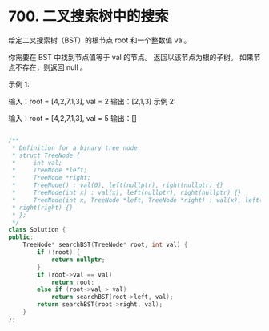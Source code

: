 # 700. 二叉搜索树中的搜索

给定二叉搜索树（BST）的根节点 root 和一个整数值 val。

你需要在 BST 中找到节点值等于 val 的节点。 返回以该节点为根的子树。 如果节点不存在，则返回 null 。

 

示例 1:


输入：root = [4,2,7,1,3], val = 2
输出：[2,1,3]
示例 2:


输入：root = [4,2,7,1,3], val = 5
输出：[]

```cpp

/**
 * Definition for a binary tree node.
 * struct TreeNode {
 *     int val;
 *     TreeNode *left;
 *     TreeNode *right;
 *     TreeNode() : val(0), left(nullptr), right(nullptr) {}
 *     TreeNode(int x) : val(x), left(nullptr), right(nullptr) {}
 *     TreeNode(int x, TreeNode *left, TreeNode *right) : val(x), left(left),
 * right(right) {}
 * };
 */
class Solution {
public:
    TreeNode* searchBST(TreeNode* root, int val) {
        if (!root) {
            return nullptr;
        }
        if (root->val == val)
            return root;
        else if (root->val > val)
            return searchBST(root->left, val);
        return searchBST(root->right, val);
    }
};

```